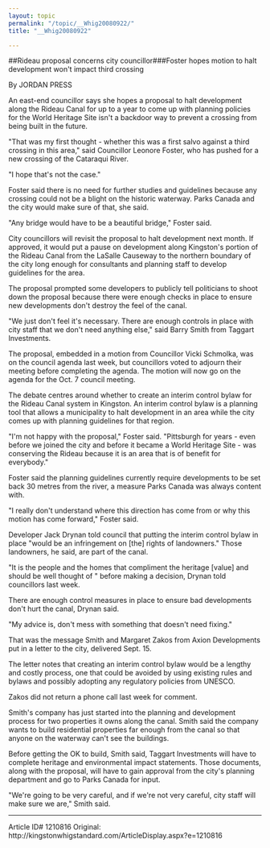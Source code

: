 ```yaml
---
layout: topic
permalink: "/topic/__Whig20080922/"
title: "__Whig20080922"

---
```


##Rideau proposal concerns city councillor###Foster hopes motion to halt development won't impact third crossing

By JORDAN PRESS



An east-end councillor says she hopes a proposal to halt development along the Rideau Canal for up to a year to come up with planning policies for the World Heritage Site isn't a backdoor way to prevent a crossing from being built in the future.

"That was my first thought - whether this was a first salvo against a third crossing in this area," said Councillor Leonore Foster, who has pushed for a new crossing of the Cataraqui River.

"I hope that's not the case."

Foster said there is no need for further studies and guidelines because any crossing could not be a blight on the historic waterway. Parks Canada and the city would make sure of that, she said.

"Any bridge would have to be a beautiful bridge," Foster said.

City councillors will revisit the proposal to halt development next month. If approved, it would put a pause on development along Kingston's portion of the Rideau Canal from the LaSalle Causeway to the northern boundary of the city long enough for consultants and planning staff to develop guidelines for the area.

The proposal prompted some developers to publicly tell politicians to shoot down the proposal because there were enough checks in place to ensure new developments don't destroy the feel of the canal.

"We just don't feel it's necessary. There are enough controls in place with city staff that we don't need anything else," said Barry Smith from Taggart Investments.

The proposal, embedded in a motion from Councillor Vicki Schmolka, was on the council agenda last week, but councillors voted to adjourn their meeting before completing the agenda. The motion will now go on the agenda for the Oct. 7 council meeting.

The debate centres around whether to create an interim control bylaw for the Rideau Canal system in Kingston. An interim control bylaw is a planning tool that allows a municipality to halt development in an area while the city comes up with planning guidelines for that region.

"I'm not happy with the proposal," Foster said. "Pittsburgh for years - even before we joined the city and before it became a World Heritage Site - was conserving the Rideau because it is an area that is of benefit for everybody."

Foster said the planning guidelines currently require developments to be set back 30 metres from the river, a measure Parks Canada was always content with.

"I really don't understand where this direction has come from or why this motion has come forward," Foster said.

Developer Jack Drynan told council that putting the interim control bylaw in place "would be an infringement on [the] rights of landowners." Those landowners, he said, are part of the canal.

"It is the people and the homes that compliment the heritage [value] and should be well thought of " before making a decision, Drynan told councillors last week.

There are enough control measures in place to ensure bad developments don't hurt the canal, Drynan said.

"My advice is, don't mess with something that doesn't need fixing."

That was the message Smith and Margaret Zakos from Axion Developments put in a letter to the city, delivered Sept. 15.

The letter notes that creating an interim control bylaw would be a lengthy and costly process, one that could be avoided by using existing rules and bylaws and possibly adopting any regulatory policies from UNESCO.

Zakos did not return a phone call last week for comment.

Smith's company has just started into the planning and development process for two properties it owns along the canal. Smith said the company wants to build residential properties far enough from the canal so that anyone on the waterway can't see the buildings.

Before getting the OK to build, Smith said, Taggart Investments will have to complete heritage and environmental impact statements. Those documents, along with the proposal, will have to gain approval from the city's planning department and go to Parks Canada for input.

"We're going to be very careful, and if we're not very careful, city staff will make sure we are," Smith said.


<hr>
Article ID# 1210816
Original: http://kingstonwhigstandard.com/ArticleDisplay.aspx?e=1210816

